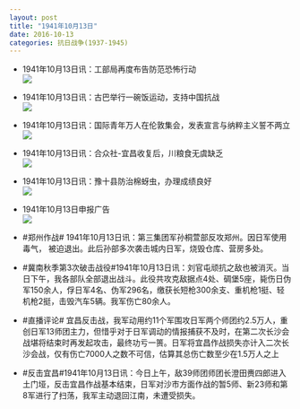 ```yaml
---
layout: post
title: "1941年10月13日"
date: 2016-10-13
categories: 抗日战争(1937-1945)
---
```


<meta name="referrer" content="no-referrer" />

- 1941年10月13日讯：工部局再度布告防范恐怖行动 <br/><img src="https://ww3.sinaimg.cn/large/aca367d8jw1f8r1fbn7i1j20cj0dfjtl.jpg" />

- 1941年10月13日讯：古巴举行一碗饭运动，支持中国抗战 <br/><img src="https://ww4.sinaimg.cn/large/aca367d8jw1f8qzox7pk6j20g40kkwjh.jpg" />

- 1941年10月13日讯：国际青年万人在伦敦集会，发表宣言与纳粹主义誓不两立 <br/><img src="https://ww3.sinaimg.cn/large/aca367d8jw1f8qxxu5we2j20h20e6n0i.jpg" />

- 1941年10月13日讯：合众社-宜昌收复后，川粮食无虞缺乏 <br/><img src="https://ww1.sinaimg.cn/large/aca367d8jw1f8qw7u6ve7j209v0gvjv9.jpg" />

- 1941年10月13日讯：豫十县防治棉蚜虫，办理成绩良好 <br/><img src="https://ww4.sinaimg.cn/large/aca367d8jw1f8qsqoccakj206m05tdgc.jpg" />

- 1941年10月13日申报广告 <br/><img src="https://ww4.sinaimg.cn/large/aca367d8jw1f8qic2fm5xj209k0h4767.jpg" />

- #郑州作战# 1941年10月13日讯：第三集团军孙桐萱部反攻郑州。因日军使用毒气， 被迫退出。此后孙部多次袭击城内日军，烧毁仓库、营房多处。 

- #冀南秋季第3次破击战役#1941年10月13日讯：刘官屯顽抗之敌也被消灭。当日下午，我各部队全部退出战斗。此役共攻克敌据点4处、碉堡5座，毙伤日伪军150余人，俘日军4名、伪军296名，缴获长短枪300余支、重机枪1挺、轻机枪2挺，击毁汽车5辆。我军伤亡80余人。 

- #直播评论# 宜昌反击战，我军动用约11个军围攻日军两个师团约2.5万人，重创日军13师团主力，但惜乎对于日军调动的情报捕获不及时，在第二次长沙会战堪将结束时再发起攻击，最终功亏一篑。日军将宜昌作战损失亦计入二次长沙会战，仅有伤亡7000人之数不可信，估算其总伤亡数至少在1.5万人之上 

- #反击宜昌#1941年10月13日讯：今日上午，敌39师团师团长澄田赉四郎进入土门垭，反击宜昌作战基本结束，日军对沙市方面作战的暂5师、新23师和第8军进行了扫荡，我军主动退回江南，未遭受损失。 


